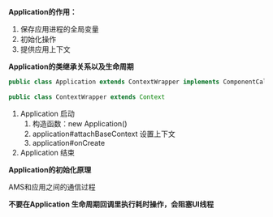**Application的作用：**

1. 保存应用进程的全局变量
2. 初始化操作
3. 提供应用上下文

**Application的类继承关系以及生命周期**

```java
public class Application extends ContextWrapper implements ComponentCallbacks2 
  
public class ContextWrapper extends Context 
```

1. Application 启动
   1. 构造函数：new Application()
   2. application#attachBaseContext 设置上下文
   3. application#onCreate
2. Application 结束

**Application的初始化原理**

AMS和应用之间的通信过程

**不要在Application 生命周期回调里执行耗时操作，会阻塞UI线程**
